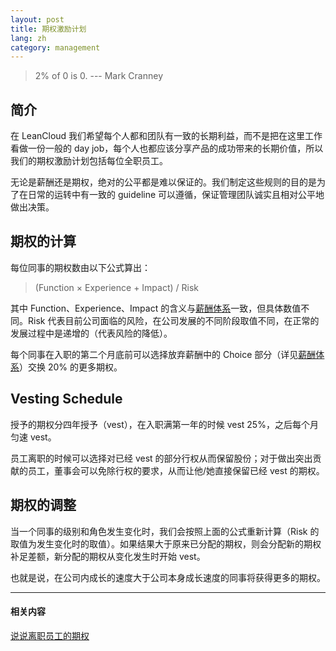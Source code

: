 ```yaml
---
layout: post
title: 期权激励计划
lang: zh
category: management
---
```


> 2% of 0 is 0.  --- Mark Cranney

## 简介

在 LeanCloud 我们希望每个人都和团队有一致的长期利益，而不是把在这里工作看做一份一般的 day job，每个人也都应该分享产品的成功带来的长期价值，所以我们的期权激励计划包括每位全职员工。

无论是薪酬还是期权，绝对的公平都是难以保证的。我们制定这些规则的目的是为了在日常的运转中有一致的 guideline 可以遵循，保证管理团队诚实且相对公平地做出决策。

## 期权的计算

每位同事的期权数由以下公式算出：

> (Function &times; Experience + Impact) / Risk

其中 Function、Experience、Impact 的含义与[薪酬体系](salary.html)一致，但具体数值不同。Risk 代表目前公司面临的风险，在公司发展的不同阶段取值不同，在正常的发展过程中是递增的（代表风险的降低）。

每个同事在入职的第二个月底前可以选择放弃薪酬中的 Choice 部分（详见[薪酬体系](salary.html)）交换 20% 的更多期权。

## Vesting Schedule

授予的期权分四年授予（vest），在入职满第一年的时候 vest 25%，之后每个月匀速 vest。

员工离职的时候可以选择对已经 vest 的部分行权从而保留股份；对于做出突出贡献的员工，董事会可以免除行权的要求，从而让他/她直接保留已经 vest 的期权。

## 期权的调整

当一个同事的级别和角色发生变化时，我们会按照上面的公式重新计算（Risk 的取值为发生变化时的取值）。如果结果大于原来已分配的期权，则会分配新的期权补足差额，新分配的期权从变化发生时开始 vest。

也就是说，在公司内成长的速度大于公司本身成长速度的同事将获得更多的期权。

---

#### 相关内容

[说说离职员工的期权](https://zhuanlan.zhihu.com/p/21356315)
